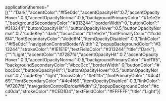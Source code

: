 application\themes="[{\"\":\"Dark\",\"accentColor\":\"#f5e0dc\",\"accentOpacityHit\":0.7,\"accentOpacityHover\":0.3,\"accentOpacityNormal\":0.5,\"backgroundPrimaryColor\":\"#1e1e2e\",\"backgroundSecondaryColor\":\"#313244\",\"borderWidth\":0,\"buttonColor\":\"#313244\",\"buttonOpacityHit\":1,\"buttonOpacityHover\":0.5,\"buttonOpacityNormal\":0.7,\"codeKey\":\"dark\",\"focusColor\":\"#1e1e2e\",\"fontPrimaryColor\":\"#cdd6f4\",\"fontSecondaryColor\":\"#cdd6f4\",\"itemOpacityDisabled\":0.3,\"linkColor\":\"#f5e0dc\",\"navigationControlBorderWidth\":2,\"popupBackgroundColor\":\"#313244\",\"strokeColor\":\"#1E1E1E\",\"textFieldColor\":\"#313244\",\"title\":\"Dark\"},{\"\":\"Light\",\"accentColor\":\"#7287fd\",\"accentOpacityHit\":0.7,\"accentOpacityHover\":0.3,\"accentOpacityNormal\":0.5,\"backgroundPrimaryColor\":\"#eff1f5\",\"backgroundSecondaryColor\":\"#bcc0cc\",\"borderWidth\":0,\"buttonColor\":\"#bcc0cc\",\"buttonOpacityHit\":1,\"buttonOpacityHover\":0.5,\"buttonOpacityNormal\":0.7,\"codeKey\":\"light\",\"focusColor\":\"#eff1f5\",\"fontPrimaryColor\":\"#4c4f69\",\"fontSecondaryColor\":\"#4c4f69\",\"itemOpacityDisabled\":0.3,\"linkColor\":\"#7287fd\",\"navigationControlBorderWidth\":2,\"popupBackgroundColor\":\"#ccd0da\",\"strokeColor\":\"#CED1D4\",\"textFieldColor\":\"#FFFFFF\",\"title\":\"Light\"}]"